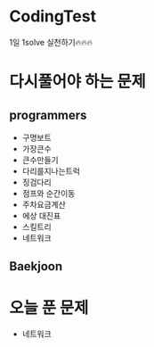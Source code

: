 # CodingTest
1일 1solve 실천하기🔥🔥🔥

# 다시풀어야 하는 문제
## programmers
- 구명보트
- 가장큰수
- 큰수만들기
- 다리를지나는트럭
- 징검다리
- 점프와 순간이동
- 주차요금계산
- 에상 대진표
- 스킬트리
- 네트워크
## Baekjoon


# 오늘 푼 문제
- 네트워크

